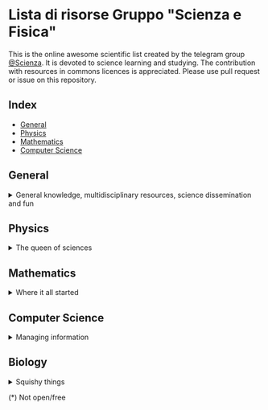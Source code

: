 # Lista di risorse Gruppo "Scienza e Fisica"
This is the online awesome scientific list created by the telegram group [@Scienza](https://t.me/scienza).
It is devoted to science learning and studying.
The contribution with resources in commons licences is appreciated. Please use pull request or issue on this repository.

## Index

- [General](#general)
- [Physics](#physics)
- [Mathematics](#mathematics)
- [Computer Science](#computer-science)

## General

<details><summary>General knowledge, multidisciplinary resources, science dissemination and fun</summary>
<p>

### Magazines

- [IEEE Spectrum](http://spctmog/)
    > IEEE Spectrum is a magazine of scientific and technological news.
- [Nature](https://www.nature.com) and [Science](http://www.sciencemag.org)
    > Arguably, the two most prestigious scientific magazines, with some free content.

### Lectures

- [MIT lectures](https://ocw.mit.edu/)

### Websites

- [arXiv](https://arxiv.org)
    > All the updated research on several quantitative topics: mathematics, physics, computer science, quantitative economics and biology ... etc...
- [US biotechnology information center](https://www.ncbi.nlm.nih.gov)

</p>
</details>

## Physics

<details><summary>The queen of sciences</summary>
<p>

### Magazines

- [Coelum Astronomia](https://www.joomag.com/en/newsstand/coelum-astronomia/M0359960001450695574) (IT)
    > Coelum Astronomia è una rivista mensile di divulgazione astronomica.
- [Asimmetrie](http://www.asimmetrie.it/) (IT)
    > Asimmetrie è la rivista semestrale di divulgazione dell'Istituto Nazionale di Fisica Nucleare.

### Lectures

- [The theoretical minimum](http://theoreticalminimum.com)
    > Collection of introductury lectures from Leonard Susskind, from Classical mechanics to statistical physics.
- [PSI Lectures](http://www.perimeterinstitute.ca/training/perimeter-scholars-international/psi-lectures)
    > Lectures of Perimeter Scholars International courses. For students and others interested.

### Websites

- [How to become a good theoretical physicist](http://www.goodtheorist.science/)
    > Study plan for theoretical physicists, from Nobel laureate Gerard t'Hooft.
- [Tools of the theoretical physicist](http://www.matfys.lth.se/staff/Andrea.Idini/projects/tools/work_tools/)
    > Tools for scientific computing, of Andrea Idini
- [Map of modern theories of physics](https://www.quantamagazine.org/20150803-physics-theories-map/)
- [Classical Mechanics (J. Baez)[http://math.ucr.edu/home/baez/classical/]

### Online Books

- [The Feynman Lectures on Physics](http://www.feynmanlectures.caltech.edu/)
    > One of the best books of basic physics.
- [Without air](http://www.withouthotair.com/)
    > Basics facts on climate change.
- [The Nature of Code](https://natureofcode.com/book/chapter-9-the-evolution-of-code/)
    > Book on complex systems with code examples.

### Offline Books (*)

- [Landau's course in theoretical physics](https://en.wikipedia.org/wiki/Course_of_Theoretical_Physics)
    > Legendary series of books. Some of these are a little dated, but might represent the best compendium we have to date from beginner to advanced level physics. Some of the books are browsable [at the internet archive](https://archive.org/search.php?query=creator:%22L.D.+Landau+%26+E.M.+Lifshitz%22).
- {Modern, Advanced} quantum mechanics, J.J. Sakurai
    > Staple of approach to quantum mechanics.
- The quantum theory of fields, S. Weinberg
    > Advanced book on QFT.

</p>
</details>

## Mathematics

<details><summary>Where it all started</summary>
<p>

### Websites

- [Online Mathematics Textbooks](http://people.math.gatech.edu/~cain/textbooks/onlinebooks.html)
    > A list of university books publicly available on algebra, calculus, algorithms and physics.
- [Visualization of common statistical principles](http://students.brown.edu/seeing-theory/index.html)
- [Learning Mathematical Philosophy](https://www.mcmp.philosophie.uni-muenchen.de/students/math/index.html)
    > Free resources on mathematics, logics and formal methods for philosophy.
- [Cut the Knot Math](https://www.cut-the-knot.org/)
    > Mathematics Miscellany and Puzzles
- [Project Euler](https://projecteuler.net/)
    > Problems of applied math/programming with increasing difficulty.

### Appunti

- [Analisi Funzionale](appunti/matematica/AnalisiFunzionale.pdf) (IT)
    > di De Donato Paolo
- [Matrici lenti](appunti/matematica/matrici_lenti.pdf) (IT)
    > di De Donato Paolo

</p>
</details>

## Computer Science

<details><summary>Managing information</summary>
<p>

### Lectures

- [Huge list of computer science classes](https://medium.freecodecamp.com/438-free-online-programming-computer-science-courses-you-can-start-in-may-aa316e4195fc)

### Websites

- [Visualization of common algorithms](https://visualgo.net/en)
- [Visualization of machine learning principles](http://www.r2d3.us/)
- [Kaggle](https://www.kaggle.com/)
    > Famed website for learning and practicing data science. Public datasets and competitions available for all skills.
- [cryptopals](https://cryptopals.com/)
    > Learning and practicing cryptography.
- [JFLAP (download)](http://www.jflap.org/)
    > Multiplatform application to play with automata and Turing machines.
- [Advanced introduction to Mathematica](https://www.mathprogramming-intro.org)

### Online Books

- [Openbooks](https://archive.parrotsec.org/parrot/misc/openbooks/)
    > Opensource library on computer science: Cryptography, networking, programming, ...
- [All IT Ebooks](http://www.allitebooks.com/)
    > IT books in e-book friendly format.
- [Structure and Interpretation of Computer Programs](https://mitpress.mit.edu/sites/default/files/sicp/index.html)
    > a.k.a. Wizard Book
- [Artificial Intelligence: Foundations of Computational Agents](https://artint.info/2e/html/ArtInt2e.html)

### Offline Books

- [The Art of Computer Programming](https://en.wikipedia.org/wiki/The_Art_of_Computer_Programming), D. Knuth
    > The volume series on theory of algorithms.

</p>
</details>

## Biology

<details><summary>Squishy things</summary>
<p>
    
 ### Journals
  - [Cell](https://www.cell.com/)
  - [PNAS](https://www.pnas.org/)
  - [Plos Biolgy](https://journals.plos.org/plosbiology/)

 ### Websites
  - [Pubmed: huge database of medical and biological papers](https://www.ncbi.nlm.nih.gov/pubmed/)
  - [BioRxiv](https://www.biorxiv.org/)
  - [Protein Data Bank](https://www.rcsb.org/)
  - [Sequence alignment tools](https://www.genome.jp/tools-bin/clustalw)
  - [Protein protein interactions](https://string-db.org/)

### Online Books
    
- [Python for the life sciences(*)](https://pythonforthelifesciences.com/)
    > Introduction to python for biology.
- [Practical computing(*)](http://practicalcomputing.org)
    > Upcoming book on computational biology.
    
### Offline Books (*)
 - Campbell, Biology, annual edition
     > basic introduction to biology used in many university in the general biology course
 - Voet, Voet, Pratt, Biochmistry
     > the bible of biochemistry
 - Alberts, Molecular Biology of the Cell
 - Kuby, Immunology
 - Brock, Microbiology

</p>
</details>

(*) Not open/free
